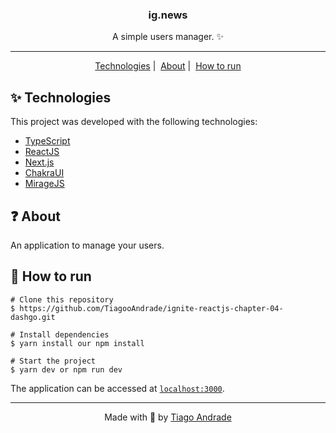 <div align="center">
  <h3>ig.news</h3>
  <p>A simple users manager. ✨</p>
  <hr/>
  <p>
    <a href="#-technologies">Technologies</a>&nbsp|&nbsp;
    <a href="#-about">About</a>&nbsp|&nbsp;
    <a href="#-how-to-run">How to run</a>
  </p>
</div>

## ✨ Technologies

This project was developed with the following technologies:

- [TypeScript](https://www.typescriptlang.org/)
- [ReactJS](https://reactjs.org/)
- [Next.js](https://nextjs.org/)
- [ChakraUI](https://chakra-ui.com/)
- [MirageJS](https://miragejs.com/)

## ❓ About
An application to manage your users.

## 🚀 How to run

```
# Clone this repository
$ https://github.com/TiagooAndrade/ignite-reactjs-chapter-04-dashgo.git

# Install dependencies
$ yarn install our npm install

# Start the project
$ yarn dev or npm run dev
```

The application can be accessed at [`localhost:3000`](http://localhost:3000).

<hr/>

<div align="center">
  <p>Made with 💚 by <a href="https://github.com/tiagooandrade">Tiago Andrade</a></p>
</div>
